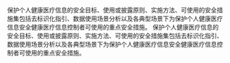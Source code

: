 保护个人健康医疗信息的安全目标、使用或披露原则、实施方法、可使用的安全措施集包括去标识化指引、数据使用场景分析以及各典型场景下为保护个人健康医疗信息安全健康医疗信息控制者可使用的重点安全措施。
保护个人健康医疗信息的安全目标、使用或披露原则、实施方法、可使用的安全措施集包括去标识化指引、数据使用场景分析以及各典型场景下为保护个人健康医疗信息安全健康医疗信息控制者可使用的重点安全措施。
